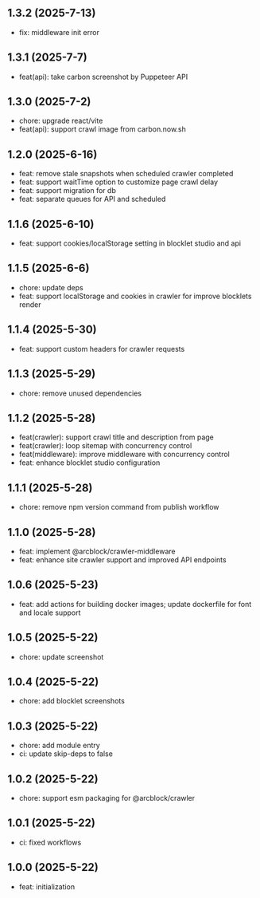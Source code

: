 ## 1.3.2 (2025-7-13)

- fix: middleware init error

## 1.3.1 (2025-7-7)

- feat(api): take carbon screenshot by Puppeteer API

## 1.3.0 (2025-7-2)

- chore: upgrade react/vite
- feat(api): support crawl image from carbon.now.sh

## 1.2.0 (2025-6-16)

- feat: remove stale snapshots when scheduled crawler completed
- feat: support waitTime option to customize page crawl delay
- feat: support migration for db
- feat: separate queues for API and scheduled

## 1.1.6 (2025-6-10)

- feat: support cookies/localStorage setting in blocklet studio and api

## 1.1.5 (2025-6-6)

- chore: update deps
- feat: support localStorage and cookies in crawler for improve blocklets render

## 1.1.4 (2025-5-30)

- feat: support custom headers for crawler requests

## 1.1.3 (2025-5-29)

- chore: remove unused dependencies

## 1.1.2 (2025-5-28)

- feat(crawler): support crawl title and description from page
- feat(crawler): loop sitemap with concurrency control
- feat(middleware): improve middleware with concurrency control
- feat: enhance blocklet studio configuration

## 1.1.1 (2025-5-28)

- chore: remove npm version command from publish workflow

## 1.1.0 (2025-5-28)

- feat: implement @arcblock/crawler-middleware
- feat: enhance site crawler support and improved API endpoints

## 1.0.6 (2025-5-23)

- feat: add actions for building docker images; update dockerfile for font and locale support

## 1.0.5 (2025-5-22)

- chore: update screenshot

## 1.0.4 (2025-5-22)

- chore: add blocklet screenshots

## 1.0.3 (2025-5-22)

- chore: add module entry
- ci: update skip-deps to false

## 1.0.2 (2025-5-22)

- chore: support esm packaging for @arcblock/crawler

## 1.0.1 (2025-5-22)

- ci: fixed workflows

## 1.0.0 (2025-5-22)

- feat: initialization
